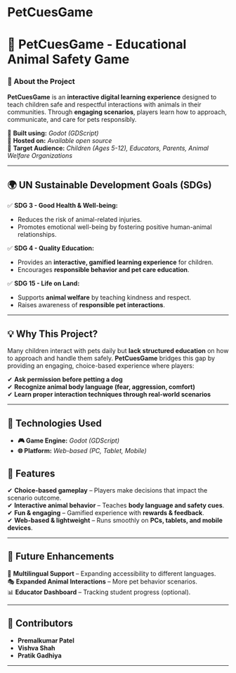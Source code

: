 # PetCuesGame

# **🐾 PetCuesGame - Educational Animal Safety Game**  

### **📌 About the Project**  
**PetCuesGame** is an **interactive digital learning experience** designed to teach children safe and respectful interactions with animals in their communities. Through **engaging scenarios**, players learn how to approach, communicate, and care for pets responsibly.  

🚀 **Built using:** *Godot (GDScript)*  
📍 **Hosted on:** *Available open source*  
🎯 **Target Audience:** *Children (Ages 5-12), Educators, Parents, Animal Welfare Organizations*  

---

## **🌍 UN Sustainable Development Goals (SDGs)**  

✅ **SDG 3 - Good Health & Well-being:**  
- Reduces the risk of animal-related injuries.  
- Promotes emotional well-being by fostering positive human-animal relationships.  

✅ **SDG 4 - Quality Education:**  
- Provides an **interactive, gamified learning experience** for children.  
- Encourages **responsible behavior and pet care education**.  

✅ **SDG 15 - Life on Land:**  
- Supports **animal welfare** by teaching kindness and respect.  
- Raises awareness of **responsible pet interactions**.  

---

## **💡 Why This Project?**  
Many children interact with pets daily but **lack structured education** on how to approach and handle them safely. **PetCuesGame** bridges this gap by providing an engaging, choice-based experience where players:  

✔ **Ask permission before petting a dog**  
✔ **Recognize animal body language (fear, aggression, comfort)**  
✔ **Learn proper interaction techniques through real-world scenarios**  

---

## **🔧 Technologies Used**  
- **🎮 Game Engine:** *Godot (GDScript)*  
- **🌐 Platform:** *Web-based (PC, Tablet, Mobile)*  

## **🎯 Features**  
✔ **Choice-based gameplay** – Players make decisions that impact the scenario outcome.  
✔ **Interactive animal behavior** – Teaches **body language and safety cues**.  
✔ **Fun & engaging** – Gamified experience with **rewards & feedback**.  
✔ **Web-based & lightweight** – Runs smoothly on **PCs, tablets, and mobile devices**.  

---

## **📌 Future Enhancements**  
🚀 **Multilingual Support** – Expanding accessibility to different languages.  
🎭 **Expanded Animal Interactions** – More pet behavior scenarios.  
📊 **Educator Dashboard** – Tracking student progress (optional).  

---

## **👥 Contributors**  
- **Premalkumar Patel**  
- **Vishva Shah**  
- **Pratik Gadhiya**  

---
